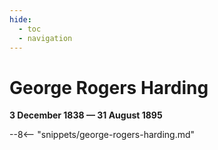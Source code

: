 ```yaml
---
hide:
  - toc
  - navigation 
---
```


# George Rogers Harding

**3 December 1838 — 31 August 1895**

--8<-- "snippets/george-rogers-harding.md"
